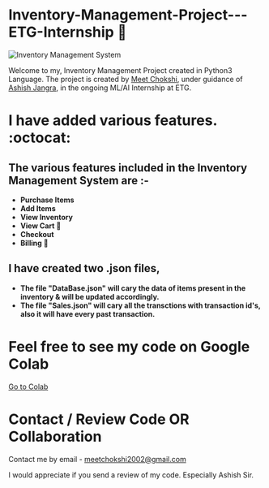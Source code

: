 # **Inventory-Management-Project---ETG-Internship 🚀**

![Inventory Management System](https://www.assetinfinity.com/blog/wp-content/uploads/2019/09/Inventory-management-system-objectives.png)

Welcome to my, Inventory Management Project created in Python3 Language.
The project is created by [Meet Chokshi](https://github.com/MeetChokshi2002), under guidance of [Ashish Jangra](https://github.com/AshishJangra27), in the ongoing ML/AI Internship at ETG. 

# I have added various features. :octocat:

## **The various features included in the Inventory Management System are :-**

- **Purchase Items**
- **Add Items**
- **View Inventory**
- **View Cart :shopping_cart:**
- **Checkout**
- **Billing :receipt:**

## **I have created two .json files,**
- **The file "DataBase.json" will cary the data of items present in the inventory & will be updated accordingly.**
- **The file "Sales.json" will cary all the transctions with transaction id's, also it will have every past transaction.**


# Feel free to see my code on Google Colab
[Go to Colab](https://colab.research.google.com/drive/1KGcUuTvZLhr_I7w0GsKQJuok5P9miGZO?usp=sharing)

# Contact / Review Code OR Collaboration

Contact me by email - meetchokshi2002@gmail.com

I would appreciate if you send a review of my code. Especially Ashish Sir.

